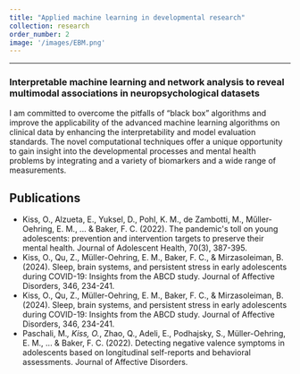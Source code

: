 ```yaml
---
title: "Applied machine learning in developmental research"
collection: research
order_number: 2
image: '/images/EBM.png'
---
```

---
### Interpretable machine learning and network analysis to reveal multimodal associations in neuropsychological datasets

I am committed to overcome the pitfalls of “black box” algorithms and improve the applicability of the advanced machine learning algorithms on clinical data by enhancing the interpretability and model evaluation standards. The novel computational techniques offer a unique opportunity to gain insight into the developmental processes and mental health problems by integrating and a variety of biomarkers and a wide range of measurements. 

## Publications

* Kiss, O., Alzueta, E., Yuksel, D., Pohl, K. M., de Zambotti, M., Műller-Oehring, E. M., ... & Baker, F. C. (2022). The pandemic's toll on young adolescents: prevention and intervention targets to preserve their mental health. Journal of Adolescent Health, 70(3), 387-395. 
* Kiss, O., Qu, Z., Müller-Oehring, E. M., Baker, F. C., & Mirzasoleiman, B. (2024). Sleep, brain systems, and persistent stress in early adolescents during COVID-19: Insights from the ABCD study. Journal of Affective Disorders, 346, 234-241.
* Kiss, O., Qu, Z., Müller-Oehring, E. M., Baker, F. C., & Mirzasoleiman, B. (2024). Sleep, brain systems, and persistent stress in early adolescents during COVID-19: Insights from the ABCD study. Journal of Affective Disorders, 346, 234-241.
* Paschali, M.*, Kiss, O.*, Zhao, Q., Adeli, E., Podhajsky, S., Müller-Oehring, E. M., ... & Baker, F. C. (2022). Detecting negative valence symptoms in adolescents based on longitudinal self-reports and behavioral assessments. Journal of Affective Disorders.
